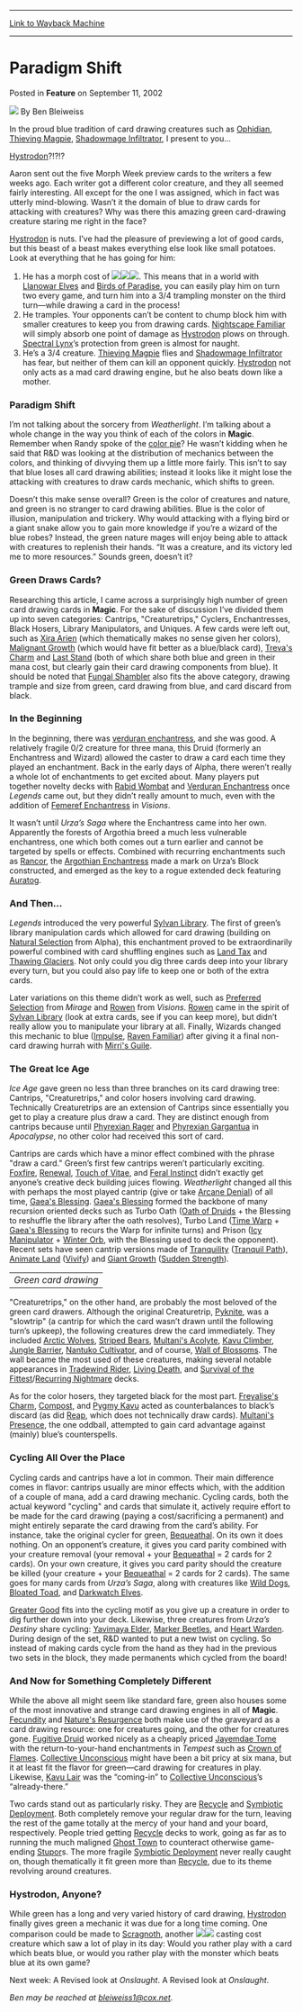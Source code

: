 
---
[Link to Wayback Machine](https://web.archive.org/web/20210503070516/https://magic.wizards.com/en/articles/archive/feature/paradigm-shift-2002-09-11)

[_metadata_:wayback_url]:- "https://magic.wizards.com/en/articles/archive/feature/paradigm-shift-2002-09-11"
[_metadata_:wayback_raw_url]:- "https://web.archive.org/web/20210503070516id_/https://magic.wizards.com/en/articles/archive/feature/paradigm-shift-2002-09-11"
[_metadata_:wayback_capture_timestamp]:- "2021-05-03 07:05:16+00:00"
[_metadata_:description]:- "In the proud blue tradition of card drawing creatures such as Ophidian, Thieving Magpie, Shadowmage Infiltrator, I present to you…Hystrodon?!?!?Aaron sent out the five Morph Week preview cards to the writers a few weeks ago. Each writer got a different color creature, and they all seemed fairly interesting. All except for the one I was assigned, which in fact was utterly"
[_metadata_:generator]:- "Drupal 7 (http://drupal.org)"
[_metadata_:publish_date]:- "2002-09-11"
---


Paradigm Shift
==============



 Posted in **Feature**
 on September 11, 2002 






![](https://media.magic.wizards.com/styles/auth_small/public/images/person/authorpic_benbleiweiss.jpg)
By Ben Bleiweiss











In the proud blue tradition of card drawing creatures such as [Ophidian](http://gatherer.wizards.com/Pages/Card/Details.aspx?name=Ophidian), [Thieving Magpie](http://gatherer.wizards.com/Pages/Card/Details.aspx?name=Thieving+Magpie), [Shadowmage Infiltrator](http://gatherer.wizards.com/Pages/Card/Details.aspx?name=Shadowmage+Infiltrator), I present to you…

[Hystrodon](http://gatherer.wizards.com/Pages/Card/Details.aspx?name=Hystrodon)?!?!?

Aaron sent out the five Morph Week preview cards to the writers a few weeks ago. Each writer got a different color creature, and they all seemed fairly interesting. All except for the one I was assigned, which in fact was utterly mind-blowing. Wasn’t it the domain of blue to draw cards for attacking with creatures? Why was there this amazing green card-drawing creature staring me right in the face?

[Hystrodon](http://gatherer.wizards.com/Pages/Card/Details.aspx?name=Hystrodon) is nuts. I’ve had the pleasure of previewing a lot of good cards, but this beast of a beast makes everything else look like small potatoes. Look at everything that he has going for him:

1. He has a morph cost of ![](https://web.archive.org/web/20211201201921im_/https://magic.wizards.com/sites/all/modules/custom/wiz_autocard/wiz_manacost/manasymbols/colorless1.gif)![](https://web.archive.org/web/20220123123600im_/https://magic.wizards.com/sites/all/modules/custom/wiz_autocard/wiz_manacost/manasymbols/green.gif)![](https://web.archive.org/web/20220123123600im_/https://magic.wizards.com/sites/all/modules/custom/wiz_autocard/wiz_manacost/manasymbols/green.gif). This means that in a world with [Llanowar Elves](http://gatherer.wizards.com/Pages/Card/Details.aspx?name=Llanowar+Elves) and [Birds of Paradise](http://gatherer.wizards.com/Pages/Card/Details.aspx?name=Birds+of+Paradise), you can easily play him on turn two every game, and turn him into a 3/4 trampling monster on the third turn—while drawing a card in the process!
2. He tramples. Your opponents can’t be content to chump block him with smaller creatures to keep you from drawing cards. [Nightscape Familiar](http://gatherer.wizards.com/Pages/Card/Details.aspx?name=Nightscape+Familiar) will simply absorb one point of damage as [Hystrodon](http://gatherer.wizards.com/Pages/Card/Details.aspx?name=Hystrodon) plows on through. [Spectral Lynx](http://gatherer.wizards.com/Pages/Card/Details.aspx?name=Spectral+Lynx)’s protection from green is almost for naught.
3. He’s a 3/4 creature. [Thieving Magpie](http://gatherer.wizards.com/Pages/Card/Details.aspx?name=Thieving+Magpie) flies and [Shadowmage Infiltrator](http://gatherer.wizards.com/Pages/Card/Details.aspx?name=Shadowmage+Infiltrator) has fear, but neither of them can kill an opponent quickly. [Hystrodon](http://gatherer.wizards.com/Pages/Card/Details.aspx?name=Hystrodon) not only acts as a mad card drawing engine, but he also beats down like a mother.

### Paradigm Shift

I’m not talking about the sorcery from *Weatherlight*. I’m talking about a whole change in the way you think of each of the colors in **Magic**. Remember when Randy spoke of the [color pie](http://archive.wizards.com/default.asp?x=mtgcom/daily/rb17)? He wasn’t kidding when he said that R&D was looking at the distribution of mechanics between the colors, and thinking of divvying them up a little more fairly. This isn’t to say that blue loses all card drawing abilities; instead it looks like it might lose the attacking with creatures to draw cards mechanic, which shifts to green.

Doesn’t this make sense overall? Green is the color of creatures and nature, and green is no stranger to card drawing abilities. Blue is the color of illusion, manipulation and trickery. Why would attacking with a flying bird or a giant snake allow you to gain more knowledge if you’re a wizard of the blue robes? Instead, the green nature mages will enjoy being able to attack with creatures to replenish their hands. “It was a creature, and its victory led me to more resources.” Sounds green, doesn’t it?

### Green Draws Cards?

Researching this article, I came across a surprisingly high number of green card drawing cards in **Magic**. For the sake of discussion I’ve divided them up into seven categories: Cantrips, "Creaturetrips," Cyclers, Enchantresses, Black Hosers, Library Manipulators, and Uniques. A few cards were left out, such as [Xira Arien](http://gatherer.wizards.com/Pages/Card/Details.aspx?name=Xira+Arien) (which thematically makes no sense given her colors), [Malignant Growth](http://gatherer.wizards.com/Pages/Card/Details.aspx?name=Malignant+Growth) (which would have fit better as a blue/black card), [Treva's Charm](http://gatherer.wizards.com/Pages/Card/Details.aspx?name=Treva%27s+Charm) and [Last Stand](http://gatherer.wizards.com/Pages/Card/Details.aspx?name=Last+Stand) (both of which share both blue and green in their mana cost, but clearly gain their card drawing components from blue). It should be noted that [Fungal Shambler](http://gatherer.wizards.com/Pages/Card/Details.aspx?name=Fungal+Shambler) also fits the above category, drawing trample and size from green, card drawing from blue, and card discard from black.

### In the Beginning

In the beginning, there was [verduran enchantress](http://gatherer.wizards.com/Pages/Card/Details.aspx?&name=verduran%2Benchantress), and she was good. A relatively fragile 0/2 creature for three mana, this Druid (formerly an Enchantress and Wizard) allowed the caster to draw a card each time they played an enchantment. Back in the early days of Alpha, there weren’t really a whole lot of enchantments to get excited about. Many players put together novelty decks with [Rabid Wombat](http://gatherer.wizards.com/Pages/Card/Details.aspx?name=Rabid+Wombat) and [Verduran Enchantress](http://gatherer.wizards.com/Pages/Card/Details.aspx?name=Verduran+Enchantress) once *Legends* came out, but they didn’t really amount to much, even with the addition of [Femeref Enchantress](http://gatherer.wizards.com/Pages/Card/Details.aspx?name=Femeref+Enchantress) in *Visions*. 

It wasn’t until *Urza’s Saga* where the Enchantress came into her own. Apparently the forests of Argothia breed a much less vulnerable enchantress, one which both comes out a turn earlier and cannot be targeted by spells or effects. Combined with recurring enchantments such as [Rancor](http://gatherer.wizards.com/Pages/Card/Details.aspx?name=Rancor), the [Argothian Enchantress](http://gatherer.wizards.com/Pages/Card/Details.aspx?name=Argothian+Enchantress) made a mark on Urza’s Block constructed, and emerged as the key to a rogue extended deck featuring [Auratog](http://gatherer.wizards.com/Pages/Card/Details.aspx?name=Auratog).

### And Then...

*Legends* introduced the very powerful [Sylvan Library](http://gatherer.wizards.com/Pages/Card/Details.aspx?name=Sylvan+Library). The first of green’s library manipulation cards which allowed for card drawing (building on [Natural Selection](http://gatherer.wizards.com/Pages/Card/Details.aspx?name=Natural+Selection) from Alpha), this enchantment proved to be extraordinarily powerful combined with card shuffling engines such as [Land Tax](http://gatherer.wizards.com/Pages/Card/Details.aspx?name=Land+Tax) and [Thawing Glaciers](http://gatherer.wizards.com/Pages/Card/Details.aspx?name=Thawing+Glaciers). Not only could you dig three cards deep into your library every turn, but you could also pay life to keep one or both of the extra cards.

Later variations on this theme didn’t work as well, such as [Preferred Selection](http://gatherer.wizards.com/Pages/Card/Details.aspx?name=Preferred+Selection) from *Mirage* and [Rowen](http://gatherer.wizards.com/Pages/Card/Details.aspx?name=Rowen) from *Visions*. [Rowen](http://gatherer.wizards.com/Pages/Card/Details.aspx?name=Rowen) came in the spirit of [Sylvan Library](http://gatherer.wizards.com/Pages/Card/Details.aspx?name=Sylvan+Library) (look at extra cards, see if you can keep more), but didn’t really allow you to manipulate your library at all. Finally, Wizards changed this mechanic to blue ([Impulse](http://gatherer.wizards.com/Pages/Card/Details.aspx?name=Impulse), [Raven Familiar](http://gatherer.wizards.com/Pages/Card/Details.aspx?name=Raven+Familiar)) after giving it a final non-card drawing hurrah with [Mirri's Guile](http://gatherer.wizards.com/Pages/Card/Details.aspx?name=Mirri%27s+Guile).

### The Great Ice Age

*Ice Age* gave green no less than three branches on its card drawing tree: Cantrips, "Creaturetrips," and color hosers involving card drawing. Technically Creaturetrips are an extension of Cantrips since essentially you get to play a creature plus draw a card. They are distinct enough from cantrips because until [Phyrexian Rager](http://gatherer.wizards.com/Pages/Card/Details.aspx?name=Phyrexian+Rager) and [Phyrexian Gargantua](http://gatherer.wizards.com/Pages/Card/Details.aspx?name=Phyrexian+Gargantua) in *Apocalypse*, no other color had received this sort of card.

Cantrips are cards which have a minor effect combined with the phrase "draw a card." Green’s first few cantrips weren’t particularly exciting. [Foxfire](http://gatherer.wizards.com/Pages/Card/Details.aspx?name=Foxfire), [Renewal](http://gatherer.wizards.com/Pages/Card/Details.aspx?name=Renewal), [Touch of Vitae](http://gatherer.wizards.com/Pages/Card/Details.aspx?name=Touch+of+Vitae), and [Feral Instinct](http://gatherer.wizards.com/Pages/Card/Details.aspx?name=Feral+Instinct) didn’t exactly get anyone’s creative deck building juices flowing. *Weatherlight* changed all this with perhaps the most played cantrip (give or take [Arcane Denial](http://gatherer.wizards.com/Pages/Card/Details.aspx?name=Arcane+Denial)) of all time, [Gaea's Blessing](http://gatherer.wizards.com/Pages/Card/Details.aspx?name=Gaea%27s+Blessing). [Gaea's Blessing](http://gatherer.wizards.com/Pages/Card/Details.aspx?name=Gaea%27s+Blessing) formed the backbone of many recursion oriented decks such as Turbo Oath ([Oath of Druids](http://gatherer.wizards.com/Pages/Card/Details.aspx?name=Oath+of+Druids) + the Blessing to reshuffle the library after the oath resolves), Turbo Land ([Time Warp](http://gatherer.wizards.com/Pages/Card/Details.aspx?name=Time+Warp) + [Gaea's Blessing](http://gatherer.wizards.com/Pages/Card/Details.aspx?name=Gaea%27s+Blessing) to recurs the Warp for infinite turns) and Prison ([Icy Manipulator](http://gatherer.wizards.com/Pages/Card/Details.aspx?name=Icy+Manipulator) + [Winter Orb](http://gatherer.wizards.com/Pages/Card/Details.aspx?name=Winter+Orb), with the Blessing used to deck the opponent). Recent sets have seen cantrip versions made of [Tranquility](http://gatherer.wizards.com/Pages/Card/Details.aspx?name=Tranquility) ([Tranquil Path](http://gatherer.wizards.com/Pages/Card/Details.aspx?name=Tranquil+Path)), [Animate Land](http://gatherer.wizards.com/Pages/Card/Details.aspx?name=Animate+Land) ([Vivify](http://gatherer.wizards.com/Pages/Card/Details.aspx?name=Vivify)) and [Giant Growth](http://gatherer.wizards.com/Pages/Card/Details.aspx?name=Giant+Growth) ([Sudden Strength](http://gatherer.wizards.com/Pages/Card/Details.aspx?name=Sudden+Strength)).



|  |
| --- |
| *Green card drawing* |

"Creaturetrips," on the other hand, are probably the most beloved of the green card drawers. Although the original Creaturetrip, [Pyknite](http://gatherer.wizards.com/Pages/Card/Details.aspx?name=Pyknite), was a "slowtrip" (a cantrip for which the card wasn’t drawn until the following turn’s upkeep), the following creatures drew the card immediately. They included [Arctic Wolves](http://gatherer.wizards.com/Pages/Card/Details.aspx?name=Arctic+Wolves), [Striped Bears](http://gatherer.wizards.com/Pages/Card/Details.aspx?name=Striped+Bears), [Multani's Acolyte](http://gatherer.wizards.com/Pages/Card/Details.aspx?name=Multani%27s+Acolyte), [Kavu Climber](http://gatherer.wizards.com/Pages/Card/Details.aspx?name=Kavu+Climber), [Jungle Barrier](http://gatherer.wizards.com/Pages/Card/Details.aspx?name=Jungle+Barrier), [Nantuko Cultivator](http://gatherer.wizards.com/Pages/Card/Details.aspx?name=Nantuko+Cultivator), and of course, [Wall of Blossoms](http://gatherer.wizards.com/Pages/Card/Details.aspx?name=Wall+of+Blossoms). The wall became the most used of these creatures, making several notable appearances in [Tradewind Rider](http://gatherer.wizards.com/Pages/Card/Details.aspx?name=Tradewind+Rider), [Living Death](http://gatherer.wizards.com/Pages/Card/Details.aspx?name=Living+Death), and [Survival of the Fittest](http://gatherer.wizards.com/Pages/Card/Details.aspx?name=Survival+of+the+Fittest)/[Recurring Nightmare](http://gatherer.wizards.com/Pages/Card/Details.aspx?name=Recurring+Nightmare) decks.

As for the color hosers, they targeted black for the most part. [Freyalise's Charm](http://gatherer.wizards.com/Pages/Card/Details.aspx?name=Freyalise%27s+Charm), [Compost](http://gatherer.wizards.com/Pages/Card/Details.aspx?name=Compost), and [Pygmy Kavu](http://gatherer.wizards.com/Pages/Card/Details.aspx?name=Pygmy+Kavu) acted as counterbalances to black’s discard (as did [Reap](http://gatherer.wizards.com/Pages/Card/Details.aspx?name=Reap), which does not technically draw cards). [Multani's Presence](http://gatherer.wizards.com/Pages/Card/Details.aspx?name=Multani%27s+Presence), the one oddball, attempted to gain card advantage against (mainly) blue’s counterspells.

### Cycling All Over the Place

Cycling cards and cantrips have a lot in common. Their main difference comes in flavor: cantrips usually are minor effects which, with the addition of a couple of mana, add a card drawing mechanic. Cycling cards, both the actual keyword "cycling" and cards that simulate it, actively require effort to be made for the card drawing (paying a cost/sacrificing a permanent) and might entirely separate the card drawing from the card’s ability. For instance, take the original cycler for green, [Bequeathal](http://gatherer.wizards.com/Pages/Card/Details.aspx?name=Bequeathal). On its own it does nothing. On an opponent’s creature, it gives you card parity combined with your creature removal (your removal + your [Bequeathal](http://gatherer.wizards.com/Pages/Card/Details.aspx?name=Bequeathal) = 2 cards for 2 cards). On your own creature, it gives you card parity should the creature be killed (your creature + your [Bequeathal](http://gatherer.wizards.com/Pages/Card/Details.aspx?name=Bequeathal) = 2 cards for 2 cards). The same goes for many cards from *Urza’s Saga*, along with creatures like [Wild Dogs](http://gatherer.wizards.com/Pages/Card/Details.aspx?name=Wild+Dogs), [Bloated Toad](http://gatherer.wizards.com/Pages/Card/Details.aspx?name=Bloated+Toad), and [Darkwatch Elves](http://gatherer.wizards.com/Pages/Card/Details.aspx?name=Darkwatch+Elves).

[Greater Good](http://gatherer.wizards.com/Pages/Card/Details.aspx?name=Greater+Good) fits into the cycling motif as you give up a creature in order to dig further down into your deck. Likewise, three creatures from *Urza’s Destiny* share cycling: [Yavimaya Elder](http://gatherer.wizards.com/Pages/Card/Details.aspx?name=Yavimaya+Elder), [Marker Beetles](http://gatherer.wizards.com/Pages/Card/Details.aspx?name=Marker+Beetles), and [Heart Warden](http://gatherer.wizards.com/Pages/Card/Details.aspx?name=Heart+Warden). During design of the set, R&D wanted to put a new twist on cycling. So instead of making cards cycle from the hand as they had in the previous two sets in the block, they made permanents which cycled from the board!

### And Now for Something Completely Different

While the above all might seem like standard fare, green also houses some of the most innovative and strange card drawing engines in all of **Magic**. [Fecundity](http://gatherer.wizards.com/Pages/Card/Details.aspx?name=Fecundity) and [Nature's Resurgence](http://gatherer.wizards.com/Pages/Card/Details.aspx?name=Nature%27s+Resurgence) both make use of the graveyard as a card drawing resource: one for creatures going, and the other for creatures gone. [Fugitive Druid](http://gatherer.wizards.com/Pages/Card/Details.aspx?name=Fugitive+Druid) worked nicely as a cheaply priced [Jayemdae Tome](http://gatherer.wizards.com/Pages/Card/Details.aspx?name=Jayemdae+Tome) with the return-to-your-hand enchantments in *Tempest* such as [Crown of Flames](http://gatherer.wizards.com/Pages/Card/Details.aspx?name=Crown+of+Flames). [Collective Unconscious](http://gatherer.wizards.com/Pages/Card/Details.aspx?name=Collective+Unconscious) might have been a bit pricy at six mana, but it at least fit the flavor for green—card drawing for creatures in play. Likewise, [Kavu Lair](http://gatherer.wizards.com/Pages/Card/Details.aspx?name=Kavu+Lair) was the “coming-in” to [Collective Unconscious](http://gatherer.wizards.com/Pages/Card/Details.aspx?name=Collective+Unconscious)’s “already-there.”

Two cards stand out as particularly risky. They are [Recycle](http://gatherer.wizards.com/Pages/Card/Details.aspx?name=Recycle) and [Symbiotic Deployment](http://gatherer.wizards.com/Pages/Card/Details.aspx?name=Symbiotic+Deployment). Both completely remove your regular draw for the turn, leaving the rest of the game totally at the mercy of your hand and your board, respectively. People tried getting [Recycle](http://gatherer.wizards.com/Pages/Card/Details.aspx?name=Recycle) decks to work, going as far as to running the much maligned [Ghost Town](http://gatherer.wizards.com/Pages/Card/Details.aspx?name=Ghost+Town) to counteract otherwise game-ending [Stupor](http://gatherer.wizards.com/Pages/Card/Details.aspx?name=Stupor)s. The more fragile [Symbiotic Deployment](http://gatherer.wizards.com/Pages/Card/Details.aspx?name=Symbiotic+Deployment) never really caught on, though thematically it fit green more than [Recycle](http://gatherer.wizards.com/Pages/Card/Details.aspx?name=Recycle), due to its theme revolving around creatures.

### Hystrodon, Anyone?

While green has a long and very varied history of card drawing, [Hystrodon](http://gatherer.wizards.com/Pages/Card/Details.aspx?name=Hystrodon) finally gives green a mechanic it was due for a long time coming. One comparison could be made to [Scragnoth](http://gatherer.wizards.com/Pages/Card/Details.aspx?name=Scragnoth), another ![](https://web.archive.org/web/20160830042801im_/http://magic.wizards.com/sites/all/modules/custom/wiz_autocard/wiz_manacost/manasymbols/colorless4.gif)![](https://web.archive.org/web/20220123123600im_/https://magic.wizards.com/sites/all/modules/custom/wiz_autocard/wiz_manacost/manasymbols/green.gif) casting cost creature which saw a lot of play in its day: Would you rather play with a card which beats blue, or would you rather play with the monster which beats blue at its own game?

Next week: A Revised look at *Onslaught*. A Revised look at *Onslaught*.

*Ben may be reached at bleiweiss1@cox.net.*





